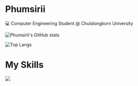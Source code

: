 <h1>
    Phumsirii
</h1>

<p>💻 Computer Engineering Student @ Chulalongkorn University</p>
  
![Phumsirii's GitHub stats](https://github-readme-stats.vercel.app/api?username=Phumsirii&show_icons=true&theme=radical&include_all_commits=true)

![Top Langs](https://github-readme-stats.vercel.app/api/top-langs/?username=Phumsirii&layout=compact&langs_count=100000&theme=dark)

<p align="center">
  <h1>
    My Skills
  </h1>
  <a href="https://skillicons.dev">
    <img src="https://skillicons.dev/icons?i=js,html,css,cpp,python,scala,java,mongodb,postman" />
  </a>
</p>
